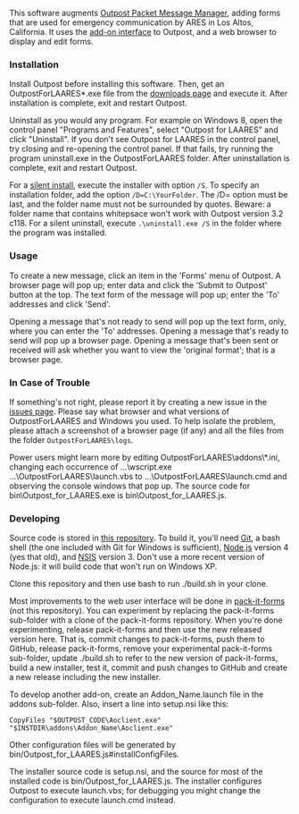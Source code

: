 This software augments
[Outpost Packet Message Manager](https://www.outpostpm.org),
adding forms that are used for emergency communication by ARES in Los Altos, California.
It uses the [add-on interface](http://www.outpostpm.org/docs/Outpost320-AddonUG.pdf)
to Outpost, and a web browser to display and edit forms.

### Installation

Install Outpost before installing this software.
Then, get an OutpostForLAARES*.exe file from the
[downloads page](https://github.com/jmkristian/OutpostForLAARES/releases)
and execute it. After installation is complete, exit and restart Outpost.

Uninstall as you would any program.
For example on Windows 8, open the control panel "Programs and Features",
select "Outpost for LAARES" and click "Uninstall".
If you don't see Outpost for LAARES in the control panel, try closing and re-opening the control panel.
If that fails, try running the program uninstall.exe in the OutpostForLAARES folder.
After uninstallation is complete, exit and restart Outpost.

For a
[silent install](http://nsis.sourceforge.net/Which_command_line_parameters_can_be_used_to_configure_installers),
execute the installer with option `/S`.
To specify an installation folder, add the option `/D=C:\YourFolder`.
The /D= option must be last, and the folder name must not be surrounded by quotes.
Beware: a folder name that contains whitepsace won't work with Outpost version 3.2 c118.
For a silent uninstall, execute `.\uninstall.exe /S` in the folder where the program was installed.

### Usage

To create a new message, click an item in the 'Forms' menu of Outpost.
A browser page will pop up; enter data and click the 'Submit to Outpost' button at the top.
The text form of the message will pop up; enter the 'To' addresses and click 'Send'.

Opening a message that's not ready to send will pop up the text form, only,
where you can enter the 'To' addresses.
Opening a message that's ready to send will pop up a browser page.
Opening a message that's been sent or received will ask whether you want to view the
'original format'; that is a browser page.

### In Case of Trouble

If something's not right, please report it by creating a new issue in the
[issues page](https://github.com/jmkristian/OutpostForLAARES/issues).
Please say what browser and what versions of OutpostForLAARES and Windows you used.
To help isolate the problem, please attach a screenshot of a browser page (if any)
and all the files from the folder `OutpostForLAARES\logs`.

Power users might learn more by editing OutpostForLAARES\addons\\*.ini, changing
each occurrence of ...\wscript.exe ...\OutpostForLAARES\launch.vbs
to ...\OutpostForLAARES\launch.cmd and observing the console windows that pop up.
The source code for bin\Outpost_for_LAARES.exe is bin\Outpost_for_LAARES.js.

### Developing

Source code is stored in [this repository](https://github.com/jmkristian/OutpostForLAARES).
To build it, you'll need
[Git](https://git-scm.com/downloads),
a bash shell (the one included with Git for Windows is sufficient),
[Node.js](https://nodejs.org/en/download/) version 4 (yes that old),
and [NSIS](http://nsis.sourceforge.net) version 3.
Don't use a more recent version of Node.js: it will build code that won't run on Windows XP.

Clone this repository and then use bash to run ./build.sh in your clone.

Most improvements to the web user interface will be done in
[pack-it-forms](https://github.com/jmkristian/pack-it-forms/blob/LAARES/README.md)
(not this repository). You can experiment by replacing the pack-it-forms sub-folder
with a clone of the pack-it-forms repository.
When you're done experimenting, release pack-it-forms and then use the new released version here.
That is, commit changes to pack-it-forms, push them to GitHub, release pack-it-forms,
remove your experimental pack-it-forms sub-folder,
update ./build.sh to refer to the new version of pack-it-forms,
build a new installer, test it,
commit and push changes to GitHub and create a new release including the new installer.

To develop another add-on, create an Addon_Name.launch file in the addons sub-folder.
Also, insert a line into setup.nsi like this:

    CopyFiles "$OUTPOST_CODE\Aoclient.exe" "$INSTDIR\addons\Addon_Name\Aoclient.exe"

Other configuration files will be generated by bin/Outpost_for_LAARES.js#installConfigFiles.

The installer source code is setup.nsi, and
the source for most of the installed code is bin/Outpost_for_LAARES.js.
The installer configures Outpost to execute launch.vbs;
for debugging you might change the configuration to execute launch.cmd instead.
